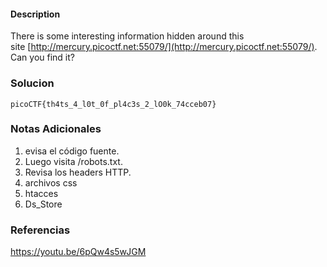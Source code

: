 #### Description
There is some interesting information hidden around this site [http://mercury.picoctf.net:55079/](http://mercury.picoctf.net:55079/). Can you find it?
### Solucion
```
picoCTF{th4ts_4_l0t_0f_pl4c3s_2_lO0k_74cceb07}
```
### Notas Adicionales
1. evisa el código fuente.
2. Luego visita /robots.txt.
3. Revisa los headers HTTP.
4. archivos css
5. htacces
6. Ds_Store
### Referencias
https://youtu.be/6pQw4s5wJGM